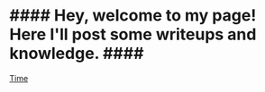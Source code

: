 <h1>#### Hey, welcome to my page! Here I'll post some writeups and knowledge. ####</h1>
  
  [Time](https://fdivisioon.github.io/place-of-knowledge/time)
